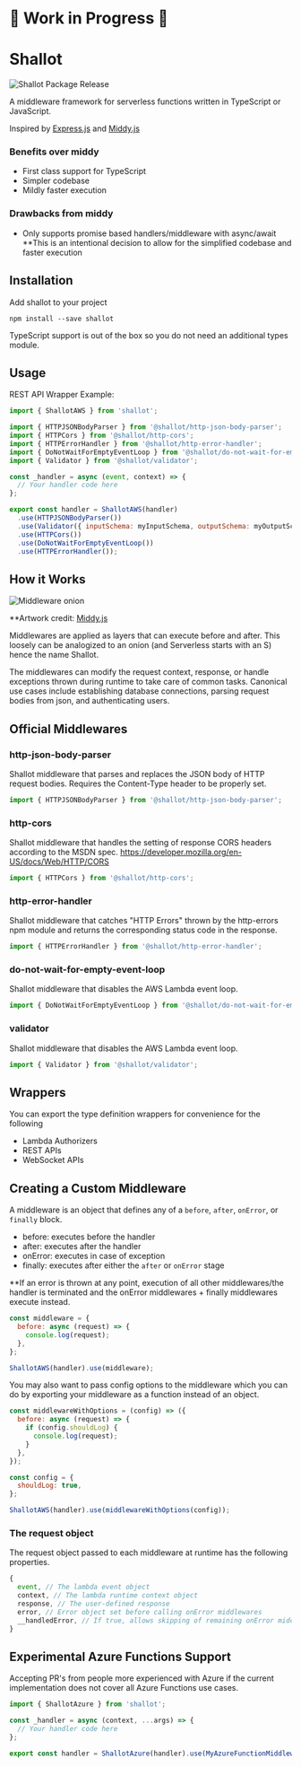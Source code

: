 # 🚨 Work in Progress 🚨

# Shallot

![Shallot Package Release](https://github.com/ShallotJS/shallot/workflows/Shallot%20Package%20Release/badge.svg)

A middleware framework for serverless functions written in TypeScript or JavaScript.

Inspired by [Express.js](http://expressjs.com/) and [Middy.js](https://middy.js.org/)

### Benefits over middy

- First class support for TypeScript
- Simpler codebase
- Mildly faster execution

### Drawbacks from middy

- Only supports promise based handlers/middleware with async/await
  \*\*This is an intentional decision to allow for the simplified codebase and faster execution

## Installation

Add shallot to your project

```
npm install --save shallot
```

TypeScript support is out of the box so you do not need an additional types module.

## Usage

REST API Wrapper Example:

```javascript
import { ShallotAWS } from 'shallot';

import { HTTPJSONBodyParser } from '@shallot/http-json-body-parser';
import { HTTPCors } from '@shallot/http-cors';
import { HTTPErrorHandler } from '@shallot/http-error-handler';
import { DoNotWaitForEmptyEventLoop } from '@shallot/do-not-wait-for-empty-event-loop';
import { Validator } from '@shallot/validator';

const _handler = async (event, context) => {
  // Your handler code here
};

export const handler = ShallotAWS(handler)
  .use(HTTPJSONBodyParser())
  .use(Validator({ inputSchema: myInputSchema, outputSchema: myOutputSchema }))
  .use(HTTPCors())
  .use(DoNotWaitForEmptyEventLoop())
  .use(HTTPErrorHandler());
```

## How it Works

![Middleware onion](https://middy.js.org/img/middy-middleware-engine.png)

\*\*Artwork credit: [Middy.js](https://middy.js.org/)

Middlewares are applied as layers that can execute before and after. This loosely
can be analogized to an onion (and Serverless starts with an S) hence the name Shallot.

The middlewares can modify the request context, response, or handle exceptions thrown during runtime
to take care of common tasks. Canonical use cases include establishing database connections, parsing
request bodies from json, and authenticating users.

## Official Middlewares

### http-json-body-parser

Shallot middleware that parses and replaces the JSON body of HTTP request bodies.
Requires the Content-Type header to be properly set.

```javascript
import { HTTPJSONBodyParser } from '@shallot/http-json-body-parser';
```

### http-cors

Shallot middleware that handles the setting of response CORS headers according
to the MSDN spec. https://developer.mozilla.org/en-US/docs/Web/HTTP/CORS

```javascript
import { HTTPCors } from '@shallot/http-cors';
```

### http-error-handler

Shallot middleware that catches "HTTP Errors" thrown by the
http-errors npm module and returns the corresponding status
code in the response.

```javascript
import { HTTPErrorHandler } from '@shallot/http-error-handler';
```

### do-not-wait-for-empty-event-loop

Shallot middleware that disables the AWS Lambda
event loop.

```javascript
import { DoNotWaitForEmptyEventLoop } from '@shallot/do-not-wait-for-empty-event-loop';
```

### validator

Shallot middleware that disables the AWS Lambda
event loop.

```javascript
import { Validator } from '@shallot/validator';
```

## Wrappers

You can export the type definition wrappers for convenience for the following

- Lambda Authorizers
- REST APIs
- WebSocket APIs

## Creating a Custom Middleware

A middleware is an object that defines any of a `before`, `after`, `onError`, or `finally` block.

- before: executes before the handler
- after: executes after the handler
- onError: executes in case of exception
- finally: executes after either the `after` or `onError` stage

\*\*If an error is thrown at any point, execution of all other middlewares/the handler is terminated
and the onError middlewares + finally middlewares execute instead.

```javascript
const middleware = {
  before: async (request) => {
    console.log(request);
  },
};

ShallotAWS(handler).use(middleware);
```

You may also want to pass config options to the middleware which you can do by exporting your
middleware as a function instead of an object.

```javascript
const middlewareWithOptions = (config) => ({
  before: async (request) => {
    if (config.shouldLog) {
      console.log(request);
    }
  },
});

const config = {
  shouldLog: true,
};

ShallotAWS(handler).use(middlewareWithOptions(config));
```

### The request object

The request object passed to each middleware at runtime has the following properties.

```javascript
{
  event, // The lambda event object
  context, // The lambda runtime context object
  response, // The user-defined response
  error, // Error object set before calling onError middlewares
  __handledError, // If true, allows skipping of remaining onError middlewares
}
```

## Experimental Azure Functions Support

Accepting PR's from people more experienced with Azure if the current implementation
does not cover all Azure Functions use cases.

```javascript
import { ShallotAzure } from 'shallot';

const _handler = async (context, ...args) => {
  // Your handler code here
};

export const handler = ShallotAzure(handler).use(MyAzureFunctionMiddleware());
```
